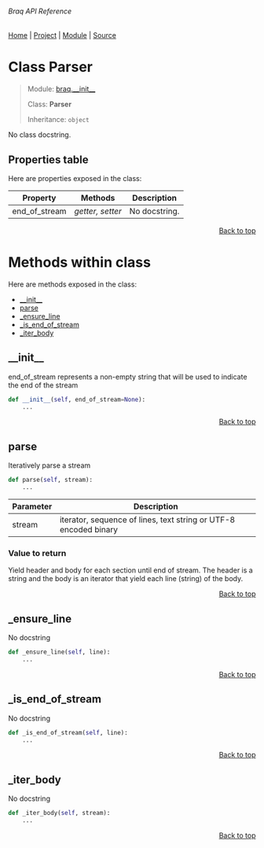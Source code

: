 ###### Braq API Reference
[Home](/docs/api/README.md) | [Project](/README.md) | [Module](/docs/api/modules/braq/__init__/README.md) | [Source](/src/braq/__init__.py)

# Class Parser
> Module: [braq.\_\_init\_\_](/docs/api/modules/braq/__init__/README.md)
>
> Class: **Parser**
>
> Inheritance: `object`

No class docstring.

## Properties table
Here are properties exposed in the class:

| Property | Methods | Description |
| --- | --- | --- |
| end\_of\_stream | _getter, setter_ | No docstring. |

<p align="right"><a href="#braq-api-reference">Back to top</a></p>

# Methods within class
Here are methods exposed in the class:
- [\_\_init\_\_](#__init__)
- [parse](#parse)
- [\_ensure\_line](#_ensure_line)
- [\_is\_end\_of\_stream](#_is_end_of_stream)
- [\_iter\_body](#_iter_body)

## \_\_init\_\_
end_of_stream represents a non-empty string that will be
used to indicate the end of the stream

```python
def __init__(self, end_of_stream=None):
    ...
```

<p align="right"><a href="#braq-api-reference">Back to top</a></p>

## parse
Iteratively parse a stream

```python
def parse(self, stream):
    ...
```

| Parameter | Description |
| --- | --- |
| stream | iterator, sequence of lines, text string or UTF-8 encoded binary |

### Value to return
Yield header and body for each section until end of stream.
The header is a string and the body is an iterator that yield each line (string)
of the body.

<p align="right"><a href="#braq-api-reference">Back to top</a></p>

## \_ensure\_line
No docstring

```python
def _ensure_line(self, line):
    ...
```

<p align="right"><a href="#braq-api-reference">Back to top</a></p>

## \_is\_end\_of\_stream
No docstring

```python
def _is_end_of_stream(self, line):
    ...
```

<p align="right"><a href="#braq-api-reference">Back to top</a></p>

## \_iter\_body
No docstring

```python
def _iter_body(self, stream):
    ...
```

<p align="right"><a href="#braq-api-reference">Back to top</a></p>
